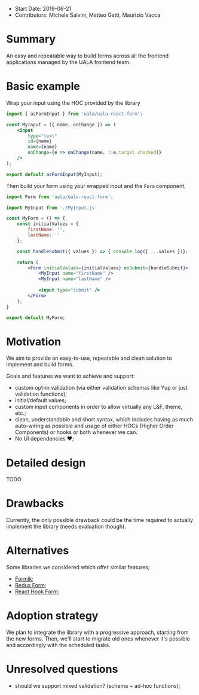 - Start Date: 2019-06-21
- Contributors: Michele Salvini, Matteo Gatti, Maurizio Vacca

# Summary

An easy and repeatable way to build forms across all the frontend applications managed by the UALA frontend team.

# Basic example

Wrap your input using the HOC provided by the library

```jsx
import { asFormInput } from 'uala/uala-react-form';

const MyInput = ({ name, onChange }) => (
    <input
        type="text"
        id={name}
        name={name}
        onChange={e => onChange(name, !!e.target.checked)}
    />
);

export default asFormInput(MyInput);
```

Then build your form using your wrapped input and the `Form` component.

```jsx
import Form from 'uala/uala-react-form';

import MyInput from './MyInput.js'

const MyForm = () => {
    const initialValues = {
        firstName: '',
        lastName: ''
    };

    const handleSubmit({ values }) => { console.log({ ...values })};

    return (
        <Form initialValues={initialValues} onSubmit={handleSubmit}>
            <MyInput name="firstName" />
            <MyInput name="lastName" />
            
            <input type="submit" />
        </Form>
    );
}

export default MyForm;
```

# Motivation

We aim to provide an easy-to-use, repeatable and clean solution to implement and build forms.

Goals and features we want to achieve and support:

- custom opt-in validation (via either validation schemas like Yup or just validation functions);
- initial/default values;
- custom input components in order to allow virtually any L&F, theme, etc.;
- clean, understandable and short syntax, which includes having as much auto-wiring as possible and usage
of either HOCs (Higher Order Components) or hooks or both whenever we can.
- No UI dependencies :heart:;

# Detailed design

TODO

# Drawbacks

Currently, the only possible drawback could be the time required to actually implement the library (needs evaluation though).

# Alternatives

Some libraries we considered which offer similar features;

- [Formik](https://jaredpalmer.com/formik/);
- [Redux Form](https://redux-form.com/8.2.2/);
- [React Hook Form](https://react-hook-form.com/);

# Adoption strategy

We plan to integrate the library with a progressive approach, starting from the new forms.
Then, we'll start to migrate old ones whenever it's possible and accordingly with the scheduled tasks.

# Unresolved questions

- should we support mixed validation? (schema + ad-hoc functions);
